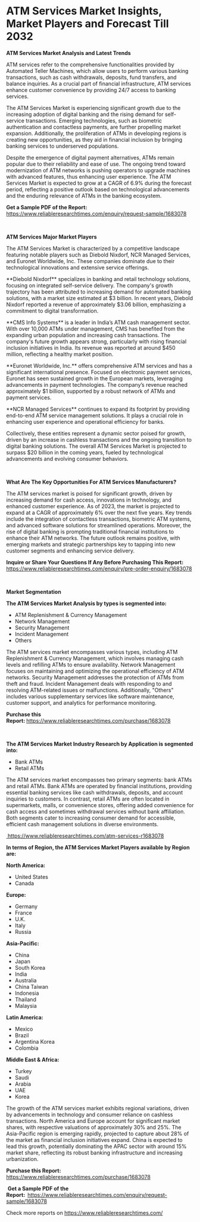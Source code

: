 <p><h1>ATM Services Market Insights, Market Players and Forecast Till 2032</h1></p><p><strong>ATM Services Market Analysis and Latest Trends</strong></p>
<p><p>ATM services refer to the comprehensive functionalities provided by Automated Teller Machines, which allow users to perform various banking transactions, such as cash withdrawals, deposits, fund transfers, and balance inquiries. As a crucial part of financial infrastructure, ATM services enhance customer convenience by providing 24/7 access to banking services.</p><p>The ATM Services Market is experiencing significant growth due to the increasing adoption of digital banking and the rising demand for self-service transactions. Emerging technologies, such as biometric authentication and contactless payments, are further propelling market expansion. Additionally, the proliferation of ATMs in developing regions is creating new opportunities, as they aid in financial inclusion by bringing banking services to underserved populations.</p><p>Despite the emergence of digital payment alternatives, ATMs remain popular due to their reliability and ease of use. The ongoing trend toward modernization of ATM networks is pushing operators to upgrade machines with advanced features, thus enhancing user experience. The ATM Services Market is expected to grow at a CAGR of 6.9% during the forecast period, reflecting a positive outlook based on technological advancements and the enduring relevance of ATMs in the banking ecosystem.</p></p>
<p><strong>Get a Sample PDF of the Report:&nbsp;</strong> <a href="https://www.reliableresearchtimes.com/enquiry/request-sample/1683078?utm_campaign=2719&utm_medium=2&utm_source=Github&utm_content=ia&utm_term=26032025&utm_id=atm-services">https://www.reliableresearchtimes.com/enquiry/request-sample/1683078</a></p>
<p>&nbsp;</p>
<p><strong>ATM Services Major Market Players</strong></p>
<p><p>The ATM Services Market is characterized by a competitive landscape featuring notable players such as Diebold Nixdorf, NCR Managed Services, and Euronet Worldwide, Inc. These companies dominate due to their technological innovations and extensive service offerings.</p><p>**Diebold Nixdorf** specializes in banking and retail technology solutions, focusing on integrated self-service delivery. The company's growth trajectory has been attributed to increasing demand for automated banking solutions, with a market size estimated at $3 billion. In recent years, Diebold Nixdorf reported a revenue of approximately $3.06 billion, emphasizing a commitment to digital transformation.</p><p>**CMS Info Systems** is a leader in India’s ATM cash management sector. With over 10,000 ATMs under management, CMS has benefited from the expanding urban population and increasing cash transactions. The company's future growth appears strong, particularly with rising financial inclusion initiatives in India. Its revenue was reported at around $450 million, reflecting a healthy market position.</p><p>**Euronet Worldwide, Inc.** offers comprehensive ATM services and has a significant international presence. Focused on electronic payment services, Euronet has seen sustained growth in the European markets, leveraging advancements in payment technologies. The company’s revenue reached approximately $1 billion, supported by a robust network of ATMs and payment services.</p><p>**NCR Managed Services** continues to expand its footprint by providing end-to-end ATM service management solutions. It plays a crucial role in enhancing user experience and operational efficiency for banks. </p><p>Collectively, these entities represent a dynamic sector poised for growth, driven by an increase in cashless transactions and the ongoing transition to digital banking solutions. The overall ATM Services Market is projected to surpass $20 billion in the coming years, fueled by technological advancements and evolving consumer behaviors.</p></p>
<p>&nbsp;</p>
<p><strong>What Are The Key Opportunities For ATM Services Manufacturers?</strong></p>
<p><p>The ATM services market is poised for significant growth, driven by increasing demand for cash access, innovations in technology, and enhanced customer experience. As of 2023, the market is projected to expand at a CAGR of approximately 6% over the next five years. Key trends include the integration of contactless transactions, biometric ATM systems, and advanced software solutions for streamlined operations. Moreover, the rise of digital banking is prompting traditional financial institutions to enhance their ATM networks. The future outlook remains positive, with emerging markets and strategic partnerships key to tapping into new customer segments and enhancing service delivery.</p></p>
<p><strong>Inquire or Share Your Questions If Any Before Purchasing This Report:</strong> <a href="https://www.reliableresearchtimes.com/enquiry/pre-order-enquiry/1683078?utm_campaign=2719&utm_medium=2&utm_source=Github&utm_content=ia&utm_term=26032025&utm_id=atm-services">https://www.reliableresearchtimes.com/enquiry/pre-order-enquiry/1683078</a></p>
<p>&nbsp;</p>
<p><strong>Market Segmentation</strong></p>
<p><strong>The ATM Services Market Analysis by types is segmented into:</strong></p>
<p><ul><li>ATM Replenishment & Currency Management</li><li>Network Management</li><li>Security Management</li><li>Incident Management</li><li>Others</li></ul></p>
<p><p>The ATM services market encompasses various types, including ATM Replenishment & Currency Management, which involves managing cash levels and refilling ATMs to ensure availability. Network Management focuses on maintaining and optimizing the operational efficiency of ATM networks. Security Management addresses the protection of ATMs from theft and fraud. Incident Management deals with responding to and resolving ATM-related issues or malfunctions. Additionally, "Others" includes various supplementary services like software maintenance, customer support, and analytics for performance monitoring.</p></p>
<p><strong>Purchase this Report:&nbsp;</strong><a href="https://www.reliableresearchtimes.com/purchase/1683078?utm_campaign=2719&utm_medium=2&utm_source=Github&utm_content=ia&utm_term=26032025&utm_id=atm-services">https://www.reliableresearchtimes.com/purchase/1683078</a></p>
<p>&nbsp;</p>
<p><strong>The ATM Services Market Industry Research by Application is segmented into:</strong></p>
<p><ul><li>Bank ATMs</li><li>Retail ATMs</li></ul></p>
<p><p>The ATM services market encompasses two primary segments: bank ATMs and retail ATMs. Bank ATMs are operated by financial institutions, providing essential banking services like cash withdrawals, deposits, and account inquiries to customers. In contrast, retail ATMs are often located in supermarkets, malls, or convenience stores, offering added convenience for cash access and sometimes withdrawal services without bank affiliation. Both segments cater to increasing consumer demand for accessible, efficient cash management solutions in diverse environments.</p></p>
<p><a href="https://www.reliableresearchtimes.com/atm-services-r1683078?utm_campaign=2719&utm_medium=2&utm_source=Github&utm_content=ia&utm_term=26032025&utm_id=atm-services">&nbsp;https://www.reliableresearchtimes.com/atm-services-r1683078</a></p>
<p><strong>In terms of Region, the ATM Services Market Players available by Region are:</strong></p>
<p>
    <p> <strong> North America: </strong>
        <ul>
            <li>United States</li>
            <li>Canada</li>
        </ul>
        </p> 
    <p> <strong> Europe: </strong>
        <ul>
            <li>Germany</li>
            <li>France</li>
            <li>U.K.</li>
            <li>Italy</li>
            <li>Russia</li>
        </ul>
        </p> 
    <p> <strong> Asia-Pacific: </strong>
        <ul>
            <li>China</li>
            <li>Japan</li>
            <li>South Korea</li>
            <li>India</li>
            <li>Australia</li>
            <li>China Taiwan</li>
            <li>Indonesia</li>
            <li>Thailand</li>
            <li>Malaysia</li>
        </ul>
        </p> 
    <p> <strong> Latin America: </strong>
        <ul>
            <li>Mexico</li>
            <li>Brazil</li>
            <li>Argentina Korea</li>
            <li>Colombia</li>
        </ul>
        </p> 
    <p> <strong> Middle East & Africa: </strong>
        <ul>
            <li>Turkey</li>
            <li>Saudi</li>
            <li>Arabia</li>
            <li>UAE</li>
            <li>Korea</li>
        </ul>
    </p>
    </p>
<p><p>The growth of the ATM services market exhibits regional variations, driven by advancements in technology and consumer reliance on cashless transactions. North America and Europe account for significant market shares, with respective valuations of approximately 30% and 25%. The Asia-Pacific region is emerging rapidly, projected to capture about 28% of the market as financial inclusion initiatives expand. China is expected to lead this growth, potentially dominating the APAC sector with around 15% market share, reflecting its robust banking infrastructure and increasing urbanization.</p></p>
<p><strong>Purchase this Report: </strong><a href="https://www.reliableresearchtimes.com/purchase/1683078?utm_campaign=2719&utm_medium=2&utm_source=Github&utm_content=ia&utm_term=26032025&utm_id=atm-services">https://www.reliableresearchtimes.com/purchase/1683078</a></p>
<p>&nbsp;<strong>Get a Sample PDF of the Report:&nbsp;&nbsp;</strong><a href="https://www.reliableresearchtimes.com/enquiry/request-sample/1683078?utm_campaign=2719&utm_medium=2&utm_source=Github&utm_content=ia&utm_term=26032025&utm_id=atm-services">https://www.reliableresearchtimes.com/enquiry/request-sample/1683078</a></p>
<p><strong></strong></p>
<p>Check more reports on <a href="https://www.reliableresearchtimes.com/?utm_campaign=2719&utm_medium=2&utm_source=Github&utm_content=ia&utm_term=26032025&utm_id=atm-services">https://www.reliableresearchtimes.com/</a></p>